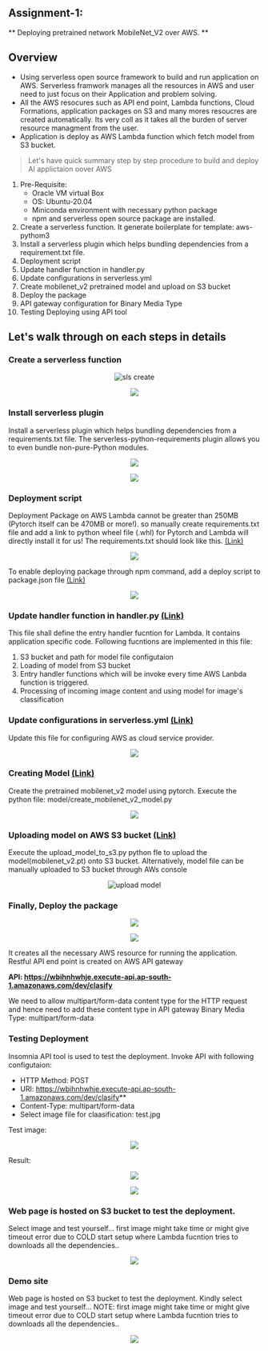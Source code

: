 ## Assignment-1: 
** Deploying pretrained network MobileNet_V2 over AWS. **

## Overview

* Using serverless open source framework to build and run application on AWS. Serverless framwork manages all the resources in AWS and user need to just focus on their Application and problem solving.
* All the AWS resocures such as API end point, Lambda functions, Cloud Formations, application packages on S3 and many mores resoucres are created automatically. Its very coll as it takes all the burden of server resource managment from the user.
* Application is deploy as AWS Lambda function which fetch model from S3 bucket.

> Let's have quick summary step by step procedure to build and deploy AI applictaion oover AWS

1. Pre-Requisite: 
    * Oracle VM virtual Box
    * OS: Ubuntu-20.04
    * Miniconda environment with necessary python package
    * npm and serverless open source package are installed.
1. Create a serverless function. It generate boilerplate for template: aws-pythom3
2. Install a serverless plugin which helps bundling dependencies from a requirement.txt file. 
3. Deployment script
6. Update handler function in handler.py
7. Update configurations in serverless.yml
8. Create mobilenet_v2 pretrained model and upload on S3 bucket
8. Deploy the package
9. API gateway configuration for Binary Media Type
11. Testing Deploying using API tool

## Let's walk through on each steps in details

### Create a serverless function

<p align="center"><img style="max-width:800px, max-height=200px" src="doc_images/sls_create.png" alt="sls create"></p>

<p align="center"><img style="max-width:800px" src="doc_images/sls_create_cli_status"></p>

### Install serverless plugin
Install a serverless plugin which helps bundling dependencies from a requirements.txt file. The serverless-python-requirements plugin allows you to even bundle non-pure-Python modules. 

<p align="center"><img style="max-width:800px" src="doc_images/sls_plugin.png"></p>

<p align="center"><img style="max-width:800px" src="doc_images/sls_plugin_cli_status.png"></p>

### Deployment script
Deployment Package on AWS Lambda cannot be greater than 250MB (Pytorch itself can be 470MB or more!). so manually create requirements.txt file and add a link to python wheel file (.whl) for Pytorch and Lambda will directly install it for us! 
The requirements.txt should look like this. [(Link)](mobilenetv2-pytorch-aws/requirements.py)

<p align="center"><img style="max-width:800px" src="doc_images/requirements.png"></p>

To enable deploying package through npm command, add a deploy script to package.json file [(Link)](mobilenetv2-pytorch-aws/package.json)

<p align="center"><img style="max-width:800px" src="doc_images/package.png"></p>

### Update handler function in handler.py [(Link)](mobilenetv2-pytorch-aws/handler.py)
This file shall define the entry handler fucntion for Lambda. It contains application specific code. Following fucntions are implemented in this file:
1. S3 bucket and path for model file configutaion
2. Loading of model from S3 bucket
3. Entry handler functions which will be invoke every time AWS Lanbda function is triggered.
3. Processing of incoming image content and using model for image's classification

### Update configurations in serverless.yml [(Link)](mobilenetv2-pytorch-aws/handler.py)
Update this file for configuring AWS as cloud service provider. 

<p align="center"><img style="max-width:800px" src="doc_images/serverless_yml.png"></p>

### Creating Model [(Link)](mobilenetv2-pytorch-aws/model/create_mobilenet_v2_model.py)

Create the pretrained mobilenet_v2 model using pytorch. Execute the python file: model/create_mobilenet_v2_model.py
<p align="center"><img style="max-width:800px" src="doc_images/create_model.png"></p>


### Uploading model on AWS S3 bucket [(Link)](mobilenetv2-pytorch-aws/model/upload_model_to_s3.py)

Execute the upload_model_to_s3.py python fle to upload the model(mobilenet_v2.pt) onto S3 bucket. Alternatively, model file can be manually uploaded to S3 bucket through AWs console
<p align="center"><img style="max-width:800px" src="doc_images/upload_model.png" alt="upload model"></p>

### Finally, Deploy the package
<p align="center"><img style="max-width:800px" src="doc_images/npm_deploy.png"></p>

<p align="center"><img style="max-width:800px" src="doc_images/npm_deploy_cli_status.png"></p>

It creates all the necessary AWS resource for running the application. Restful API end point is created on AWS API gateway

**API: https://wbihnhwhje.execute-api.ap-south-1.amazonaws.com/dev/clasify**

We need to allow multipart/form-data content type for the HTTP request and hence need to add these content type in API gateway 
Binary Media Type: multipart/form-data

### Testing Deployment

Insomnia API tool is used to test the deployment. Invoke API with following configutaion:

* HTTP Method: POST
* URI: https://wbihnhwhje.execute-api.ap-south-1.amazonaws.com/dev/clasify**
* Content-Type: multipart/form-data
* Select image file for claasification: test.jpg

Test image:
<p align="center"><img style="max-width:800px" src="doc_images/test.png"></p>

Result:
<p align="center"><img style="max-width:800px" src="doc_images/insomnia_result.png"></p>

<p align="center"><img style="max-width:800px" src="doc_images/insomnia_header.png"></p>

### Web page is hosted on S3 bucket to test the deployment.

Select image and test yourself... first image might take time or might give timeout error due to COLD start setup where Lambda fucntion tries to downloads all the dependencies..

<p align="center"><img style="max-width:800px" src="http://www.aijourney.com.s3-website.ap-south-1.amazonaws.com/"></p>

### Demo site

Web page is hosted on S3 bucket to test the deployment. Kindly select image and test yourself... 
NOTE: first image might take time or might give timeout error due to COLD start setup where Lambda fucntion tries to downloads all the dependencies..

<p align="center"><img style="max-width:800px" src="http://www.aijourney.com.s3-website.ap-south-1.amazonaws.com/"></p>

 


